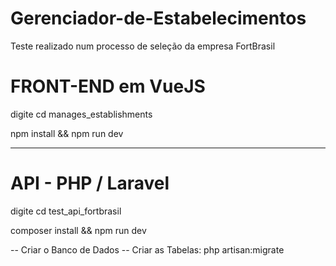 # Gerenciador-de-Estabelecimentos
Teste realizado num processo de seleção da empresa FortBrasil

# FRONT-END em VueJS
digite cd manages_establishments

npm install && npm run dev

--------------------------------------------------------------

# API - PHP / Laravel
digite cd test_api_fortbrasil

composer install && npm run dev

-- Criar o Banco de Dados
-- Criar as Tabelas: php artisan:migrate
